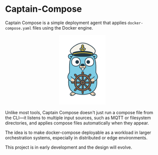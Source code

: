 # Captain-Compose

Captain Compose is a simple deployment agent that applies `docker-compose.yaml` files using the Docker engine.

<div align="center">
  <img src="captain-compose.png" alt="Mascot" width="30%"/>
</div>

Unlike most tools, Captain Compose doesn't just run a compose file from the CLI—it listens to multiple input sources, such as MQTT or filesystem directories, and applies compose files automatically when they appear.

The idea is to make docker-compose deployable as a workload in larger orchestration systems, especially in distributed or edge environments.

This project is in early development and the design will evolve.
